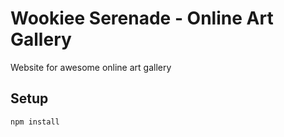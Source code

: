 # Wookiee Serenade - Online Art Gallery
Website for awesome online art gallery

Setup
---
 
```
npm install
```
